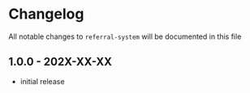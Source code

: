 # Changelog

All notable changes to `referral-system` will be documented in this file

## 1.0.0 - 202X-XX-XX

- initial release
